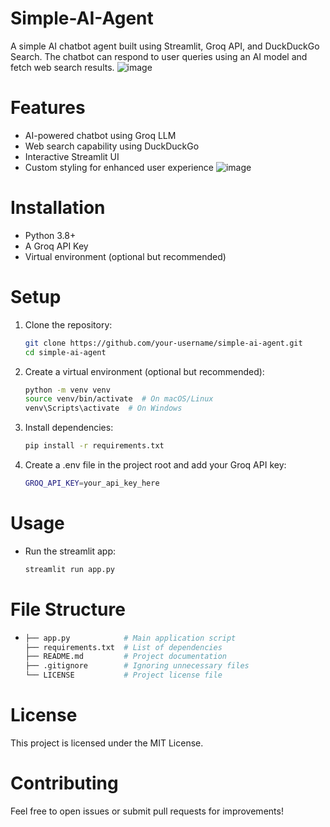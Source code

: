 # Simple-AI-Agent
A simple AI chatbot agent built using Streamlit, Groq API, and DuckDuckGo Search. The chatbot can respond to user queries using an AI model and fetch web search results.
![image](https://github.com/user-attachments/assets/c1987bd8-898b-4e9a-b557-d19d0edc4a1e)
# Features
- AI-powered chatbot using Groq LLM
- Web search capability using DuckDuckGo
- Interactive Streamlit UI
- Custom styling for enhanced user experience
![image](https://github.com/user-attachments/assets/6d8322a2-4a40-4f1c-b7de-9eacd4e5fc7a)
# Installation
- Python 3.8+
- A Groq API Key
- Virtual environment (optional but recommended)

# Setup
1. Clone the repository:
   ```bash
   git clone https://github.com/your-username/simple-ai-agent.git
   cd simple-ai-agent
2. Create a virtual environment (optional but recommended):
   ```bash
   python -m venv venv
   source venv/bin/activate  # On macOS/Linux
   venv\Scripts\activate  # On Windows
3. Install dependencies:
   ```bash
   pip install -r requirements.txt
4. Create a .env file in the project root and add your Groq API key:
    ```bash
    GROQ_API_KEY=your_api_key_here

# Usage
- Run the streamlit app:
  ```bash
  streamlit run app.py
# File Structure
- ```bash
  ├── app.py            # Main application script
  ├── requirements.txt  # List of dependencies
  ├── README.md         # Project documentation
  ├── .gitignore        # Ignoring unnecessary files
  └── LICENSE           # Project license file

# License
This project is licensed under the MIT License.

# Contributing
Feel free to open issues or submit pull requests for improvements!
